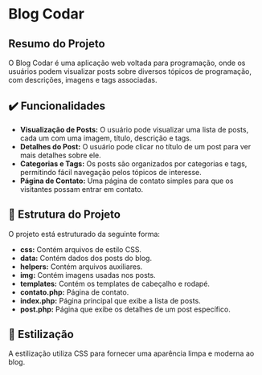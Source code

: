 # Blog Codar

## Resumo do Projeto
O Blog Codar é uma aplicação web voltada para programação, onde os usuários podem visualizar posts sobre diversos tópicos de programação, com descrições, imagens e tags associadas.

## ✔️ Funcionalidades
- **Visualização de Posts:** O usuário pode visualizar uma lista de posts, cada um com uma imagem, título, descrição e tags.
- **Detalhes do Post:** O usuário pode clicar no título de um post para ver mais detalhes sobre ele.
- **Categorias e Tags:** Os posts são organizados por categorias e tags, permitindo fácil navegação pelos tópicos de interesse.
- **Página de Contato:** Uma página de contato simples para que os visitantes possam entrar em contato.

## 📁 Estrutura do Projeto
O projeto está estruturado da seguinte forma:

- **css:** Contém arquivos de estilo CSS.
- **data:** Contém dados dos posts do blog.
- **helpers:** Contém arquivos auxiliares.
- **img:** Contém imagens usadas nos posts.
- **templates:** Contém os templates de cabeçalho e rodapé.
- **contato.php:** Página de contato.
- **index.php:** Página principal que exibe a lista de posts.
- **post.php:** Página que exibe os detalhes de um post específico.

## 🎨 Estilização
A estilização utiliza CSS para fornecer uma aparência limpa e moderna ao blog.


